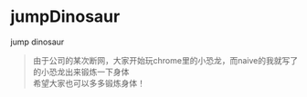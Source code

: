 # jumpDinosaur
jump dinosaur
>由于公司的某次断网，大家开始玩chrome里的小恐龙，而naive的我就写了的小恐龙出来锻炼一下身体<br>
>希望大家也可以多多锻炼身体！

